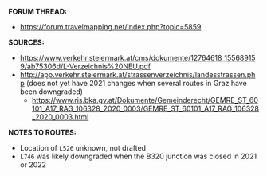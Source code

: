 ﻿**FORUM THREAD:**
- https://forum.travelmapping.net/index.php?topic=5859


**SOURCES:**
- https://www.verkehr.steiermark.at/cms/dokumente/12764618_155689159/ab75306d/L-Verzeichnis%20NEU.pdf
- http://app.verkehr.steiermark.at/strassenverzeichnis/landesstrassen.php (does not yet have 2021 changes when several routes in Graz have been downgraded)
  - https://www.ris.bka.gv.at/Dokumente/Gemeinderecht/GEMRE_ST_60101_A17_RAG_106328_2020_0003/GEMRE_ST_60101_A17_RAG_106328_2020_0003.html

**NOTES TO ROUTES:**
- Location of `L526` unknown, not drafted
- `L746` was likely downgraded when the B320 junction was closed in 2021 or 2022